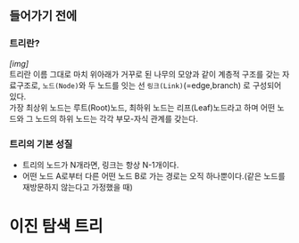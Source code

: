 ## 들어가기 전에
### 트리란?
*[img]*  
트리란 이름 그대로 마치 위아래가 거꾸로 된 나무의 모양과 같이 계층적 구조를 갖는 자료구조로, `노드(Node)`와 두 노드를 잇는 선 `링크(Link)`(=edge,branch) 로 구성되어 있다.  
가장 최상위 노드는 루트(Root)노드, 최하위 노드는 리프(Leaf)노드라고 하며 어떤 노드와 그 노드의 하위 노드는 각각 부모-자식 관계를 갖는다.


### 트리의 기본 성질
- 트리의 노드가 N개라면, 링크는 항상 N-1개이다.
- 어떤 노드 A로부터 다른 어떤 노드 B로 가는 경로는 오직 하나뿐이다.(같은 노드를 재방문하지 않는다고 가정했을 때)

# 이진 탐색 트리
